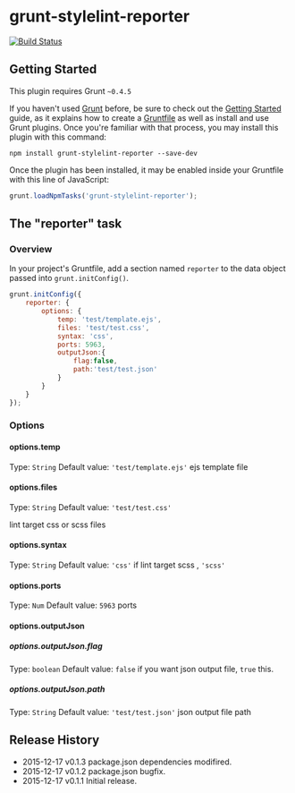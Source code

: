 # grunt-stylelint-reporter
[![Build Status](https://travis-ci.org/35n139e/grunt-stylelint-reporter.svg?branch=master)](https://travis-ci.org/35n139e/grunt-stylelint-reporter)

## Getting Started
This plugin requires Grunt `~0.4.5`

If you haven't used [Grunt](http://gruntjs.com/) before, be sure to check out the [Getting Started](http://gruntjs.com/getting-started) guide, as it explains how to create a [Gruntfile](http://gruntjs.com/sample-gruntfile) as well as install and use Grunt plugins. Once you're familiar with that process, you may install this plugin with this command:

```shell
npm install grunt-stylelint-reporter --save-dev
```

Once the plugin has been installed, it may be enabled inside your Gruntfile with this line of JavaScript:

```js
grunt.loadNpmTasks('grunt-stylelint-reporter');
```

## The "reporter" task

### Overview
In your project's Gruntfile, add a section named `reporter` to the data object passed into `grunt.initConfig()`.

```js
grunt.initConfig({
    reporter: {
        options: {
            temp: 'test/template.ejs',
            files: 'test/test.css',
            syntax: 'css',
            ports: 5963,
            outputJson:{
                flag:false,
                path:'test/test.json'
            }
        }
    }
});
```

### Options

#### options.temp
Type: `String`
Default value: `'test/template.ejs'`
ejs template file

#### options.files
Type: `String`
Default value: `'test/test.css'`

lint target css or scss files

#### options.syntax
Type: `String`
Default value: `'css'`
if lint target scss , `'scss'`

#### options.ports
Type: `Num`
Default value: `5963`
ports

#### options.outputJson

##### options.outputJson.flag
Type: `boolean`
Default value: `false`
if you want json output file,  `true` this.

##### options.outputJson.path
Type: `String`
Default value: `'test/test.json'`
json output file path

## Release History
* 2015-12-17 v0.1.3 package.json dependencies modifired.
* 2015-12-17 v0.1.2 package.json bugfix.
* 2015-12-17 v0.1.1 Initial release.
